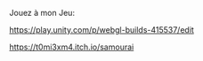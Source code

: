 Jouez à mon Jeu:

https://play.unity.com/p/webgl-builds-415537/edit

https://t0mi3xm4.itch.io/samourai
